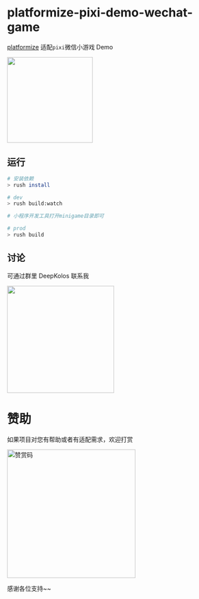 # platformize-pixi-demo-wechat-game

[platformize](https://github.com/deepkolos/platformize) 适配`pixi`微信小游戏 Demo

<div>
  <img src="https://raw.githubusercontent.com/deepkolos/three-platformize-demo-wechat-game/main/demo.gif" width="200"alt="" />
</div>

## 运行

```sh
# 安装依赖
> rush install

# dev
> rush build:watch

# 小程序开发工具打开minigame目录即可

# prod
> rush build
```

## 讨论

可通过群里 DeepKolos 联系我

<img width="250" src="https://raw.githubusercontent.com/deepkolos/platformize/main/docs/qq-group.jpg" />

# 赞助

如果项目对您有帮助或者有适配需求，欢迎打赏

<img src="https://upload-images.jianshu.io/upload_images/252050-d3d6bfdb1bb06ddd.png?imageMogr2/auto-orient/strip%7CimageView2/2/w/1240" alt="赞赏码" width="300">

感谢各位支持~~

